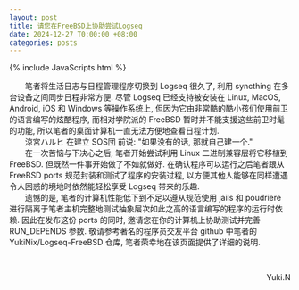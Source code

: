 ```yaml
---
layout: post
title: 请您在FreeBSD上协助尝试Logseq
date: 2024-12-27 T0:00:00 +08:00
categories: posts
---
```


{% include JavaScripts.html %}

&emsp;&emsp;笔者将生活日志与日程管理程序切换到 Logseq 很久了, 利用 syncthing 在多台设备之间同步日程非常方便. 尽管 Logseq 已经支持被安装在 Linux, MacOS, Android, iOS 和 Windows 等操作系统上, 但因为它由非常酷的酷小孩们使用前卫的语言编写的炫酷程序, 而相对学院派的 FreeBSD 暂时并不能支援这些前卫时髦的功能, 所以笔者的桌面计算机一直无法方便地查看日程计划.  
&emsp;&emsp;涼宮ハルヒ 在建立 SOS団 前说: "如果没有的话, 那就自己建一个."  
&emsp;&emsp;在一次苦恼与下决心之后, 笔者开始尝试利用 Linux 二进制兼容层将它移植到 FreeBSD. 但既然一件事开始做了不如就做好. 在确认程序可以运行之后笔者跟从 FreeBSD ports 规范封装和测试了程序的安装过程, 以方便其他人能够在同样遭遇令人困惑的境地时依然能轻松享受 Logseq 带来的乐趣.  
&emsp;&emsp;遗憾的是, 笔者的计算机性能低下到不足以遵从规范使用 jails 和 poudriere 进行隔离于笔者主机完整地测试抽象层次如此之高的语言编写的程序的运行时依赖. 因此在发布这份 ports 的同时, 邀请您在你的计算机上协助测试并完善 RUN_DEPENDS 参数. 敬请参考著名的程序员交友平台 github 中笔者的 YukiNix/Logseq-FreeBSD 仓库, 笔者荣幸地在该页面提供了详细的说明.  

&emsp;&emsp;
<p align="right">Yuki.N</p>  

